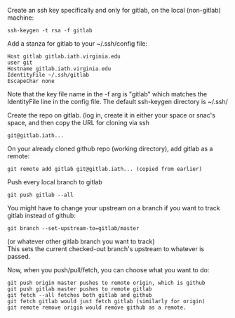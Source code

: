 
Create an ssh key specifically and only for gitlab, on the local (non-gitlab) machine:
```
ssh-keygen -t rsa -f gitlab
```

Add a stanza for gitlab to your ~/.ssh/config file:

```
Host gitlab gitlab.iath.virginia.edu
user git
Hostname gitlab.iath.virginia.edu
IdentityFile ~/.ssh/gitlab
EscapeChar none
```

Note that the key file name in the -f arg is "gitlab" which matches the IdentityFile line in the config file. 
The default ssh-keygen directory is ~/.ssh/


Create the repo on gitlab.  (log in, create it in either your space or snac's space, and then copy the URL for 
cloning via ssh 

```
git@gitlab.iath...
````
On your already cloned github repo (working directory), add gitlab as a remote:

```
git remote add gitlab git@gitlab.iath... (copied from earlier)
```    
Push every local branch to gitlab
```
git push gitlab --all
```
You might have to change your upstream on a branch if you want to track gitlab instead of github:
```
git branch --set-upstream-to=gitlab/master
```
(or whatever other gitlab branch you want to track)  
This sets the current checked-out branch's upstream to whatever is passed.

Now, when you push/pull/fetch, you can choose what you want to do:
```
git push origin master pushes to remote origin, which is github
git push gitlab master pushes to remote gitlab
git fetch --all fetches both gitlab and github
git fetch gitlab would just fetch gitlab (similarly for origin)
git remote remove origin would remove github as a remote.
```
